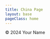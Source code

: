 ```yaml
---
title: China Page
layout: base
pageClass: home
---
```


<footer>
        <p>&copy; 2024 Your Name</p>
  </footer>